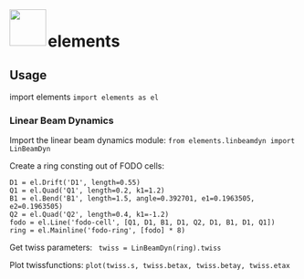 <img src="images/icons/svg/icon.svg" width="64" height="64" align="left"/>

# elements


## Usage
import elements
```import elements as el```

### Linear Beam Dynamics
Import the linear beam dynamics module:
```from elements.linbeamdyn import LinBeamDyn```

Create a ring consting out of FODO cells:  
```
D1 = el.Drift('D1', length=0.55)
Q1 = el.Quad('Q1', length=0.2, k1=1.2)
B1 = el.Bend('B1', length=1.5, angle=0.392701, e1=0.1963505, e2=0.1963505)
Q2 = el.Quad('Q2', length=0.4, k1=-1.2)
fodo = el.Line('fodo-cell', [Q1, D1, B1, D1, Q2, D1, B1, D1, Q1])
ring = el.Mainline('fodo-ring', [fodo] * 8)
```

Get twiss parameters:
``` twiss = LinBeamDyn(ring).twiss```

Plot twissfunctions:
```plot(twiss.s, twiss.betax, twiss.betay, twiss.etax```
